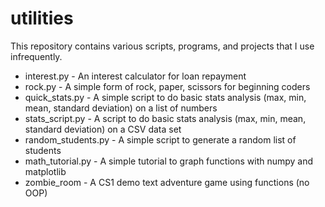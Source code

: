 # utilities

This repository contains various scripts, programs, and projects that I use infrequently.

- interest.py - An interest calculator for loan repayment
- rock.py - A simple form of rock, paper, scissors for beginning coders
- quick_stats.py - A simple script to do basic stats analysis (max, min, mean, standard deviation) on a list of numbers
- stats_script.py - A script to do basic stats analysis (max, min, mean, standard deviation) on a CSV data set
- random_students.py - A simple script to generate a random list of students
- math_tutorial.py - A simple tutorial to graph functions with numpy and matplotlib
- zombie_room - A CS1 demo text adventure game using functions (no OOP)
